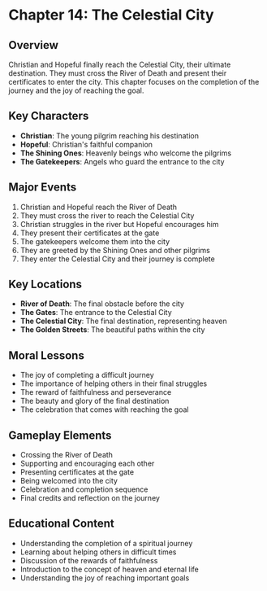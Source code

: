 # Chapter 14: The Celestial City

## Overview
Christian and Hopeful finally reach the Celestial City, their ultimate destination. They must cross the River of Death and present their certificates to enter the city. This chapter focuses on the completion of the journey and the joy of reaching the goal.

## Key Characters
- **Christian**: The young pilgrim reaching his destination
- **Hopeful**: Christian's faithful companion
- **The Shining Ones**: Heavenly beings who welcome the pilgrims
- **The Gatekeepers**: Angels who guard the entrance to the city

## Major Events
1. Christian and Hopeful reach the River of Death
2. They must cross the river to reach the Celestial City
3. Christian struggles in the river but Hopeful encourages him
4. They present their certificates at the gate
5. The gatekeepers welcome them into the city
6. They are greeted by the Shining Ones and other pilgrims
7. They enter the Celestial City and their journey is complete

## Key Locations
- **River of Death**: The final obstacle before the city
- **The Gates**: The entrance to the Celestial City
- **The Celestial City**: The final destination, representing heaven
- **The Golden Streets**: The beautiful paths within the city

## Moral Lessons
- The joy of completing a difficult journey
- The importance of helping others in their final struggles
- The reward of faithfulness and perseverance
- The beauty and glory of the final destination
- The celebration that comes with reaching the goal

## Gameplay Elements
- Crossing the River of Death
- Supporting and encouraging each other
- Presenting certificates at the gate
- Being welcomed into the city
- Celebration and completion sequence
- Final credits and reflection on the journey

## Educational Content
- Understanding the completion of a spiritual journey
- Learning about helping others in difficult times
- Discussion of the rewards of faithfulness
- Introduction to the concept of heaven and eternal life
- Understanding the joy of reaching important goals 